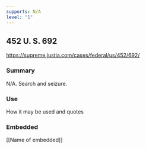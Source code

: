 ```yaml
---
supports: N/A
level: "1"
---
```

## 452 U. S. 692

https://supreme.justia.com/cases/federal/us/452/692/

### Summary

N/A. Search and seizure.

### Use

How it may be used and quotes

### Embedded

[[Name of embedded]]